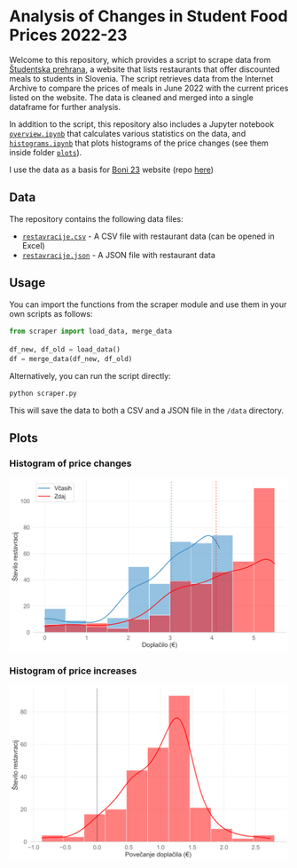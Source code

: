 # Analysis of Changes in Student Food Prices 2022-23

Welcome to this repository, which provides a script to scrape data from [Študentska prehrana](https://www.studentska-prehrana.si/sl/restaurant), a website that lists restaurants that offer discounted meals to students in Slovenia. The script retrieves data from the Internet Archive to compare the prices of meals in June 2022 with the current prices listed on the website. The data is cleaned and merged into a single dataframe for further analysis.

In addition to the script, this repository also includes a Jupyter notebook [`overview.ipynb`](overwiev.ipynb) that calculates various statistics on the data, and [`histograms.ipynb`](histograms.ipynb) that plots histograms of the price changes (see them inside folder [`plots`](plots)).

I use the data as a basis for [Boni 23](https://kmecl.tk/boni23) website (repo [here](https://github.com/timkmecl/boni23))

## Data

The repository contains the following data files:

- [`restavracije.csv`](data/restavracije.csv) - A CSV file with restaurant data (can be opened in Excel)
- [`restavracije.json`](data/restavracije.json) - A JSON file with restaurant data

 ## Usage

You can import the functions from the scraper module and use them in your own scripts as follows:

```python
from scraper import load_data, merge_data

df_new, df_old = load_data()
df = merge_data(df_new, df_old)
```

Alternatively, you can run the script directly:

```bash
python scraper.py
```

This will save the data to both a CSV and a JSON file in the `/data` directory.

## Plots
### Histogram of price changes
![Histogram of price changes](plots/histogram-doplacil.png)	

### Histogram of price increases
![Histogram of price increases](plots/histogram-povecanja-doplacil.png)